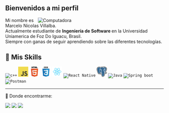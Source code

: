 ## Bienvenidos a mi perfil <strong></strong>

<img src="https://raw.githubusercontent.com/MicaelliMedeiros/micaellimedeiros/master/image/computer-illustration.png" min-width="400px" max-width="400px" width="400px" align="right" alt="Computadora">

<p align="left"> 
  Mi nombre es Marcelo Nicolas Villalba.
<br>
  Actualmente estudiante de <strong>Ingeniería de Software </strong>  en la Universidad Uniamerica de Foz Do Iguacu, Brasil.
<br>
Siempre con ganas de seguir aprendiendo sobre las diferentes tecnologías.
</p>

## 🚀 Mis Skills

<code><img height="32" src="https://upload.wikimedia.org/wikipedia/commons/thumb/1/18/ISO_C%2B%2B_Logo.svg/1822px-ISO_C%2B%2B_Logo.svg.png" alt="c++"/></code>
<code><img height="32" src="https://raw.githubusercontent.com/github/explore/80688e429a7d4ef2fca1e82350fe8e3517d3494d/topics/javascript/javascript.png" alt="Javascript"/></code>
<code><img height="32" src="https://raw.githubusercontent.com/github/explore/80688e429a7d4ef2fca1e82350fe8e3517d3494d/topics/html/html.png" alt="HTML5"/></code>
<code><img height="32" src="https://raw.githubusercontent.com/github/explore/80688e429a7d4ef2fca1e82350fe8e3517d3494d/topics/css/css.png" alt="CSS"/></code>
<code><img height="32" src="https://raw.githubusercontent.com/github/explore/80688e429a7d4ef2fca1e82350fe8e3517d3494d/topics/react/react.png" alt="React"/></code>
<code><img height="32" src="https://storage.googleapis.com/moravio-web/media/react_native_e0c7e12161/react_native_e0c7e12161.png" alt="React Native"/></code>
<code><img height="32" src="https://raw.githubusercontent.com/github/explore/80688e429a7d4ef2fca1e82350fe8e3517d3494d/topics/postgresql/postgresql.png" alt="PostegreSQL"/></code>
<code><img height="35" src="https://brandslogos.com/wp-content/uploads/images/large/java-logo-1.png" alt="Java"/></code>
<code><img height="32" src="https://encrypted-tbn0.gstatic.com/images?q=tbn:ANd9GcTWzHsl-42g5Y-Fg6tFfeBr3oDv6ca5_cEQX7FPCO_LE01vXf8NBijvIkjHNWG_oxmgX9I&usqp=CAU" alt="Spring boot"/></code>
<code><img height="32" src="https://uxwing.com/wp-content/themes/uxwing/download/brands-and-social-media/postman-icon.png" alt="Postman"/></code>


---

<p align="left">
  💌 Donde encontrarme:
</p>

<p align="left">
  <a href="mailto:marcelonv011@gmail.com" alt="Gmail">
  <img src="https://img.shields.io/badge/-Gmail-FF0000?style=flat-square&labelColor=FF0000&logo=gmail&logoColor=white&link=marcelonv011@gmail.com" /></a>

  <a href="https://www.linkedin.com/in/marcelo-nicolas-villalba-83bb16269/" alt="Linkedin">
  <img src="https://img.shields.io/badge/-Linkedin-0e76a8?style=flat-square&logo=Linkedin&logoColor=white&link=LINK-DO-SEU-LINKEDIN" /></a>

  <a href="https://www.instagram.com/mnicolas11/" alt="Instagram">
  <img src="https://img.shields.io/badge/-Instagram-DF0174?style=flat-square&labelColor=DF0174&logo=instagram&logoColor=white&link=LINK-DO-SEU-INSTAGRAM"/></a>
</p>  
